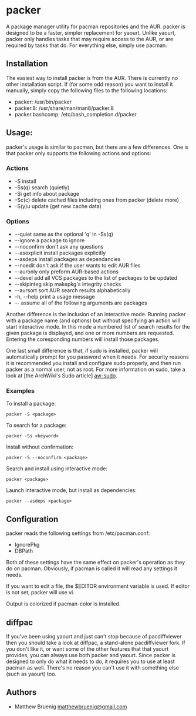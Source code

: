 packer
======

A package manager utility for pacman repositories and the AUR. packer
is designed to be a faster, simpler replacement for yaourt. Unlike
yaourt, packer only handles tasks that may require access to the AUR,
or are required by tasks that do. For everything else, simply use
pacman.

Installation
------------

The easiest way to install packer is from the AUR. There is currently
no other installation script. If (for some odd reason) you want to
install it manually, simply copy the following files to the following
locations:

 * packer: /usr/bin/packer
 * packer.8: /usr/share/man/man8/packer.8
 * packer.bashcomp: /etc/bash_completion.d/packer

Usage:
------

packer's usage is similar to pacman, but there are a few differences.
One is that packer only supports the following actions and options:

### Actions

 * -S
   install
 * -Ss(q)
   search (quietly)
 * -Si
   get info about package
 * -Sc(c)
   delete cached files including ones from packer (delete more)
 * -S(y)u
   update (get new cache data)

### Options

 * --quiet
   same as the optional 'q' in -Ss(q)
 * --ignore
   a package to ignore
 * --noconfirm
   don't ask any questions
 * --asexplicit
   install packages explicitly
 * --asdeps
   install packages as dependancies
 * --noedit
   don't ask if the user wants to edit AUR files
 * --auronly
   only preform AUR-based actions
 * --devel
   add all VCS packages to the list of packages to be updated
 * --skipinteg
   skip makepkg's integrity checks
 * --aursort
   sort AUR search results alphabetically
 * -h, --help
   print a usage message
 * --
   assume all of the following arguments are packages

Another difference is the inclusion of an interactive mode. Running
packer with a package name (and options) but without specifying an
action will start interactive mode. In this mode a numbered list of
search results for the given package is displayed, and one or more
numbers are requested. Entering the coresponding numbers will
install those packages.

One last small difference is that, if sudo is installed, packer will
automatically prompt for you password when it needs. For security
reasons it is recommended you install and configure sudo properly,
and then run packer as a normal user, not as root. For more
information on sudo, take a look at [the ArchWiki's Sudo article]
[aw-sudo].

### Examples

To install a package:

	packer -S <package>

To search for a package:

	packer -Ss <keyword>

Install without confirmation:

	packer -S --noconfirm <package>

Search and install using interactive mode:

	packer <package>

Launch interactive mode, but install as dependencies:

	packer --asdeps <package>

Configuration
-------------

packer reads the following settings from /etc/pacman.conf:

 * IgnorePkg
 * DBPath

Both of these settings have the same effect on packer's operation as
they do on pacman. Obviously, if pacman is called it will read any
settings it needs.

If you want to edit a file, the $EDITOR environment variable is used.
If editor is not set, packer will use vi.

Output is colorized if pacman-color is installed.

diffpac
-------

If you've been using yaourt and just can't stop because of
pacdiffviewer then you should take a look at diffpac, a stand-alone
pacdiffviewer fork. If you don't like it, or want some of the other
features that that yaourt provides, you can always use both packer
and yaourt. Since packer is designed to only do what it needs to do,
it requires you to use at least pacman as well. There's no reason you
can't use it with something else (such as yaourt) too.

Authors
-------

 * Matthew Bruenig <matthewbruenig@gmail.com>

[aw-sudo]: http://wiki.archlinux.org/index.php/Sudo
